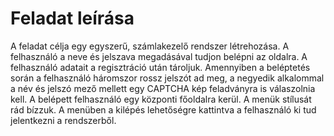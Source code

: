 # Feladat leírása

A feladat célja egy egyszerű, számlakezelő rendszer létrehozása. A felhasználó a neve és jelszava
megadásával tudjon belépni az oldalra. A felhasználó adatait a regisztráció után tároljuk.
Amennyiben a beléptetés során a felhasználó háromszor rossz jelszót ad meg, a negyedik
alkalommal a név és jelszó mező mellett egy CAPTCHA kép feladványra is válaszolnia kell. A
belépett felhasználó egy központi főoldalra kerül. A menük stílusát rád bízzuk. A menüben a
kilépés lehetőségre kattintva a felhasználó ki tud jelentkezni a rendszerből.
